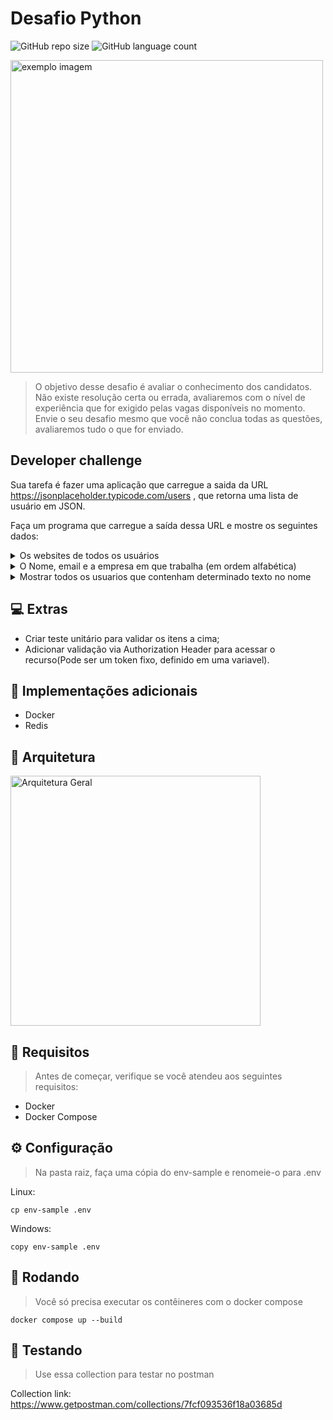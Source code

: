 # Desafio Python

![GitHub repo size](https://img.shields.io/github/repo-size/marceloapd/desafio-python?style=for-the-badge)
![GitHub language count](https://img.shields.io/github/languages/count/marceloapd/desafio-python?style=for-the-badge)

<img src="https://user-images.githubusercontent.com/71731452/191392162-0aac7698-bba3-4c01-918a-ccdcacee475e.gif" style="width:500px" alt="exemplo imagem">

> O objetivo desse desafio é avaliar o conhecimento dos candidatos. Não existe resolução certa ou errada, avaliaremos com o nível de experiência que for exigido pelas vagas disponíveis no momento. Envie o seu desafio mesmo que você não conclua todas as questões, avaliaremos tudo o que for enviado.

## Developer challenge


Sua tarefa é fazer uma aplicação que carregue a saida da URL https://jsonplaceholder.typicode.com/users , que retorna uma lista de usuário em JSON.

Faça um programa que carregue a saída dessa URL e mostre os seguintes dados:

<details>
<summary>Os websites de todos os usuários</summary>
<pre>
        GET /users/websites
        {
            "websites": [
                {
                    "website": "hildegard.org"
                },
                ...
                {
                    "website": "ambrose.net"
                }
            ]
        }

</pre>
</details>    

<details>
<summary>O Nome, email e a empresa em que trabalha (em ordem alfabética)</summary>
<pre>
        GET /users/detail
        {
            "users": [
                {
                    "name": "Chelsey Dietrich",
                    "email": "Lucio_Hettinger@annie.ca",
                    "company": "Keebler LLC"
                },
                ...
                {
                    "name": "Patricia Lebsack",
                    "email": "Julianne.OConner@kory.org",
                    "company": "Robel-Corkery"
                }
            ]
        }

</pre>
</details>  

<details>
<summary>Mostrar todos os usuarios que contenham determinado texto no nome</summary>
<pre>
        GET /users?name=Graham
        {
            "users": [
                {
                    "id": 1,
                    "name": "Leanne Graham"
                }
            ]
        }

</pre>
</details>  

## 💻 Extras

- Criar teste unitário para validar os itens a cima;
- Adicionar validação via Authorization Header para acessar o recurso(Pode ser um token fixo, definido em uma variavel).

## 🚀 Implementações adicionais

- Docker
- Redis

## 👷 Arquitetura

<img src="https://user-images.githubusercontent.com/71731452/192170155-9162b7b5-af8a-44b0-9580-ab35a74c1dd8.png" style="width:400px" alt="Arquitetura Geral">

## 🔩 Requisitos
> Antes de começar, verifique se você atendeu aos seguintes requisitos:

- Docker
- Docker Compose

## ⚙️ Configuração
> Na pasta raiz, faça uma cópia do env-sample e renomeie-o para .env

Linux:
```
cp env-sample .env
```

Windows:
```
copy env-sample .env
```
## 🏃 Rodando
> Você só precisa executar os contêineres com o docker compose

```
docker compose up --build
```

## 🧪 Testando
> Use essa collection para testar no postman

Collection link: https://www.getpostman.com/collections/7fcf093536f18a03685d
